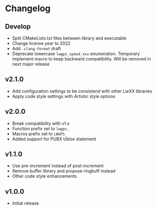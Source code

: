 # Changelog

## Develop

- Split CMakeLists.txt files between library and executable
- Change license year to 2022
- Add `.clang-format` draft
- Deprecate lowercase `lwgps_speed_xxx` enumeration. Temporary implement macro to keep backward compatibility. Will be removed in next major release

## v2.1.0

- Add configuration settings to be consistend with other LwXX libraries
- Apply code style settings with Artistic style options

## v2.0.0

- Break compatibility with v1.x
- Function prefix set to `lwgps_`
- Macros prefix set to `LWGPS_`
- Added support for PUBX Ublox statement

## v1.1.0

- Use pre-increment instead of post-increment
- Remove buffer library and propose ringbuff instead
- Other code style enhancements

## v1.0.0

- Initial release

